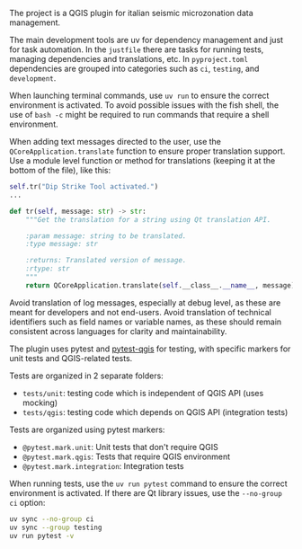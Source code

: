 The project is a QGIS plugin for italian seismic microzonation data management.

The main development tools are uv for dependency management and just for task automation.
In the `justfile` there are tasks for running tests, managing dependencies and
translations, etc.
In `pyproject.toml` dependencies are grouped into categories such as `ci`, `testing`, and
`development`.

When launching terminal commands, use `uv run` to ensure the correct environment is activated. To avoid possible issues with the fish shell, the use of `bash -c` might be required to run commands that require a shell environment.

When adding text messages directed to the user, use the `QCoreApplication.translate` function to ensure proper translation support. Use a module level function or method for translations (keeping it at the bottom of the file), like this:

```python
self.tr("Dip Strike Tool activated.")
...

def tr(self, message: str) -> str:
    """Get the translation for a string using Qt translation API.

    :param message: string to be translated.
    :type message: str

    :returns: Translated version of message.
    :rtype: str
    """
    return QCoreApplication.translate(self.__class__.__name__, message)
```

Avoid translation of log messages, especially at debug level, as these are meant for developers and not end-users. Avoid translation of technical identifiers such as field names or variable names, as these should remain consistent across languages for clarity and maintainability.

The plugin uses pytest and [pytest-qgis](https://github.com/GispoCoding/pytest-qgis) for testing, with specific markers for unit tests and QGIS-related tests.

Tests are organized in 2 separate folders:

- `tests/unit`: testing code which is independent of QGIS API (uses mocking)
- `tests/qgis`: testing code which depends on QGIS API (integration tests)

Tests are organized using pytest markers:

- `@pytest.mark.unit`: Unit tests that don't require QGIS
- `@pytest.mark.qgis`: Tests that require QGIS environment
- `@pytest.mark.integration`: Integration tests

When running tests, use the `uv run pytest` command to ensure the correct environment is activated. If there are Qt library issues, use the `--no-group ci` option:

```bash
uv sync --no-group ci
uv sync --group testing
uv run pytest -v
```
